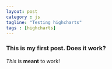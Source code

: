 ```yaml
---
layout: post
category : js
tagline: "Testing highcharts"
tags : [highcharts]
---
```


### This is my first post. Does it work?
_This_ is **meant** to work!


<script src="https://ajax.googleapis.com/ajax/libs/jquery/2.1.4/jquery.min.js"></script>
<script src="http://code.highcharts.com/highcharts.js"></script>
<script src="http://code.highcharts.com/highcharts-more.js"></script>
<script src="http://code.highcharts.com/highcharts-3d.js"></script>
<script src="http://code.highcharts.com/modules/heatmap.js"></script>
<script src="http://code.highcharts.com/modules/treemap.js"></script>
<script src="http://code.highcharts.com/modules/funnel.js"></script>
<div id="container" style="height: 100%; width: 100%;"></div>

<script type='text/javascript'>

    $('#container').highcharts({
    subtitle: {
      text: 'Click and drag in the plot area to zoom in'
    },
    yAxis: {
      min: 0.6,
      title: {
        text: 'Glucose Level'
      }
    },
    series: [{
      pointStart: Date.UTC(2016, 3, 8,15,50,0),
      type: 'area',
      data: [167, 167, 169, 166, 164, 162, 147, 136, 127, 114, 108, 98, 92, 110, 133, 139, 128, 129, 146, 142, 127, 125, 130, 139, 164, 175, 179, 196, 208, 223, 228, 227, 232, 228, 227, 234, 220, 183, 176, 199, 190, 179, 201, 208, 199, 193, 189, 182, 181, 184, 183, 167, 146, 140, 129, 119, 140, 152, 137, 115, 105, 124, 171, 215, 231, 233, 224, 193, 179, 204, 236, 237, 223, 226, 231, 233, 234, 229, 219, 206, 200, 188, 158, 134, 111, 93, 86, 73, 65, 61, 60, 67, 72, 78, 96, 109, 114, 113, 91, 75, 74, 86, 106, 110, 110, 115, 114, 112, 117, 123, 124, 140, 166, 176, 178, 183, 185, 187, 187, 179, 173, 171, 167, 167, 171, 174, 172, 170, 163, 159, 161, 156, 148, 136, 126, 116, 109, 104, 96, 86, 77, 71, 74, 79, 76, 75, 72, 63, 61, 67, 73, 79, 82, 72, 75, 82, 92, 121, 159, 186, 209, 228, 237, 240, 239, 243, 248, 266, 277, 283, 305, 328, 334, 342, 348, 343, 333, 310, 293, 288, 269, 247, 226, 212, 197, 175, 155, 143, 126, 110, 106, 111, 123, 136, 146, 148, 144, 143, 143, 140, 128, 119, 119, 122, 135, 146, 159, 175, 183, 185, 186, 178, 158, 152, 153, 156, 157, 145, 143, 155, 174, 199, 214, 217, 219, 224, 234, 236, 235, 228, 219, 215, 212, 207, 205, 216, 216, 208, 208, 208, 203, 199, 198, 195, 193, 194, 190, 182, 177, 170, 153, 143, 146, 146, 137, 126, 123, 147, 189, 215, 223, 231, 232, 216, 202, 207, 222, 227, 228, 230, 236, 249, 245, 224, 206, 199, 193, 190, 182, 169, 158, 141, 124, 116, 118, 134, 158, 174, 175, 179, 191, 202, 203, 195, 191, 197, 213, 229, 234, 234, 237, 236, 226, 228, 223, 213, 205, 195, 191, 172, 142, 122, 125, 136, 143, 150, 163, 182, 198, 205, 203, 191, 180, 174, 168, 162, 155, 151, 153, 156, 149, 137, 133, 133, 134, 136, 138, 128, 120, 134, 144, 145, 144, 141, 130, 115, 109, 113, 122, 122, 126, 150, 176, 189, 192, 192, 189, 175, 176, 213, 245, 240, 238, 250, 256, 255, 251, 243, 233, 223, 213, 201, 185, 162, 136, 111, 87, 70, 63, 71, 96, 108, 119, 134, 151, 167, 178, 185, 187, 184, 195, 214, 220, 224, 240, 254, 251, 235, 222, 209, 195, 178, 167, 157, 142, 122, 111, 130, 171, 200, 216, 231, 243, 257, 274, 290, 291, 278, 271, 260, 241, 222, 213, 213, 212, 205, 198, 193, 189, 180, 174, 175, 166, 158, 151, 143, 138, 132, 121, 111, 102, 96, 99, 110, 114, 109, 111, 125, 152, 173, 181, 180, 172, 166, 161, 158, 165, 191, 227, 248, 252, 258, 268, 283, 278, 244, 222, 221, 207, 185, 161, 142, 123, 102, 90, 86, 91, 102, 109, 117, 126, 131, 126, 120, 120, 122, 127, 134, 130, 127, 139, 152, 168, 185, 197, 207, 204, 195, 196, 202, 204, 197, 184, 180, 190, 210, 235, 259, 276, 290, 307, 319, 319, 310, 300, 288, 268, 260, 267, 264, 248, 238, 236, 237, 239, 238, 228, 218, 208, 199, 198, 192, 180, 173, 165, 153, 145, 142, 137, 124, 118, 124, 131, 129, 135, 153, 163, 165, 169, 173, 188, 204, 215, 234, 250, 256, 266, 274, 281, 292, 303, 312, 315, 312, 309, 308, 302, 294, 278, 255, 226, 195, 170, 154, 134, 114, 109, 120, 136, 149, 159, 164, 149, 125, 119, 121, 119, 116, 113, 109, 103, 97, 96, 115, 149, 161, 163, 179, 209, 233, 250, 269, 287, 298, 305, 314, 334, 351, 350, 337, 321, 310, 310, 307, 299, 286, 268, 257, 255, 253, 251, 246, 236, 227, 218, 212, 211, 204, 196, 188, 179, 172, 166, 168, 179, 180, 166, 156, 151, 146, 152, 173, 186, 184, 173, 155, 156, 193, 225, 225, 231, 256, 274, 282, 287, 288, 284, 274, 265, 256, 240, 228, 216, 194, 176, 177, 177, 170, 165, 162, 165, 181, 197, 207, 216, 227, 232, 238, 244, 233, 206, 194, 192, 195, 211, 215, 222, 233, 229, 218, 203, 192, 205, 222, 225, 220, 225, 242, 258, 276, 293, 306, 314, 310, 300, 294, 287, 275, 260, 244, 231, 217, 207, 199, 197, 201, 194, 185, 179, 174, 171, 165, 160, 152, 144, 138, 132, 129, 126, 121, 117, 117, 114, 111, 124, 148, 172, 205, 236, 245, 240, 238, 234, 242, 262, 266, 260, 264, 277, 286, 285, 279, 273, 270, 263, 248, 237, 225, 210, 202, 192, 172, 155, 155, 173, 205, 229, 233, 228, 222, 213, 204, 195, 190, 197, 209, 206, 200, 212, 224, 244, 254, 255, 258, 259, 255, 244, 239, 241, 238, 230, 227, 235, 251, 263, 268, 271, 277, 279, 279, 274, 262, 250, 238, 229, 224, 220, 210, 203, 204, 203, 200, 197, 193, 191, 185, 177, 175, 174, 174, 173, 166, 159, 153, 147, 140, 134, 132, 127, 118, 115, 123, 141, 157, 176, 195, 195, 181, 170, 188, 236, 263, 260, 260, 279, 306, 322, 324, 312, 300, 291, 285, 278, 264, 250, 233, 203, 175, 156, 140, 140, 156, 168, 169, 160, 138, 132, 142, 142, 134, 127, 128, 136, 140, 135, 129, 126, 120, 120, 126, 136, 145, 147, 147, 145, 143, 144, 144, 142, 140, 140, 151, 166, 172, 170, 163, 157, 156, 156, 151, 144, 139, 138, 137, 135, 136, 136, 131, 127, 136, 138, 136, 138, 138, 135, 128, 125, 124, 120, 118, 117, 113, 104, 105, 112, 137, 180, 205, 217, 237, 258, 266, 268, 262, 251, 253, 268, 273, 258, 238, 232, 223, 213, 208, 201, 188, 174, 168, 165, 159, 151, 152, 152, 155, 173, 196, 210, 212, 209, 210, 213, 209, 196, 195, 215, 237, 247, 255, 265, 276, 289, 296, 293, 297, 311, 327, 346, 371, 379, 362, 365, 366, 352, 334, 323, 318, 302, 287, 278, 271, 263, 255, 251, 247, 239, 221, 209, 209, 208, 199, 190, 187, 190, 189, 184, 181, 177, 174, 168, 152, 138, 137, 139, 132, 123, 121, 122, 140, 173, 187, 204, 228, 232, 227, 223, 221, 224, 237, 261, 280, 295, 310, 328, 340, 347, 359, 364, 361, 357, 348, 330, 311, 300, 290, 275, 250, 225, 205, 191, 183, 179, 173, 165, 162, 168, 173, 170, 164, 158, 159, 169, 183, 196, 203, 205, 207, 204, 209, 211, 191, 181, 176, 165, 156, 138, 121, 122, 127, 118, 107, 113, 132, 147, 159, 169, 175, 171, 166, 162, 155, 149, 145, 144, 145, 146, 144, 139, 139, 140, 140, 144, 149, 143, 136, 129, 122, 119, 117, 112, 107, 105, 101, 101, 99, 93, 105, 147, 194, 226, 248, 254, 248, 241, 243, 252, 260, 268, 266, 258, 250, 244, 263, 296, 323, 339, 345, 353, 353, 343, 326, 312, 311, 317, 320, 326, 321, 294, 269, 252, 244, 241, 239, 230, 216, 206, 205, 202, 198, 199, 196, 199, 193, 182, 189, 205, 213, 210, 206, 206, 203, 200, 196, 190, 190, 203, 222, 237, 247, 258, 264, 265, 261, 252, 244, 238, 232, 229, 226, 227, 227, 224, 221, 219, 216, 205, 197, 191, 185, 178, 171, 165, 164, 164, 157, 147, 143, 141, 142, 148, 155, 155, 154, 148, 153, 183, 216, 226, 220, 200, 176, 178, 189, 219, 252, 271, 284, 287, 283, 278, 267, 254, 242, 236, 242, 245, 243, 226, 206, 205, 216, 234, 245, 250, 258, 267, 267, 254, 240, 229, 223, 225, 227, 229, 227, 216, 203, 199, 195, 185, 174, 172, 169, 161, 163, 177, 186, 186, 183, 171, 157, 156, 162, 166, 173, 185, 202, 225, 245, 256, 253, 241, 240, 233, 223, 220, 220, 218, 214, 211, 211, 209, 201, 192, 191, 186, 180, 177, 177, 182, 182, 172, 165, 157, 151, 147, 140, 133, 131, 131, 127, 138, 179, 207, 202, 192, 185, 181, 191, 230, 279, 313, 324, 336, 348, 354, 351, 333, 331, 348, 343, 317, 289, 273, 265, 241, 214, 191, 175, 159],
      name: 'Glucose Readings per 15 mins  ',
      pointInterval: 900000
    }],
    title: {
      text: 'John - Apr 8 - Apr 22'
    },
    chart: {
      zoomType: 'x'
    },
    xAxis: {
      type: 'datetime'
    }
  });

</script>
